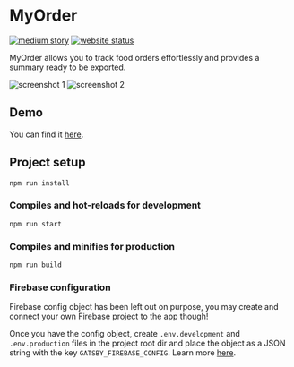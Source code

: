 # MyOrder

[![medium story](https://img.shields.io/badge/Medium-Story-%23000?logo=medium)](https://medium.com/@alen.ajam/how-i-took-control-of-my-companys-lunchtime-with-an-app-f6d70c31cb89)
[![website status](https://img.shields.io/website?url=https%3A%2F%2Fmyorderdemo-80b12.web.app%2F)](https://myorderdemo-80b12.web.app/)

MyOrder allows you to track food orders effortlessly and provides a summary ready to be exported.

![screenshot 1](https://miro.medium.com/max/300/1*Vk0dtrl4eHHAKmUhKkryMw.png)
![screenshot 2](https://miro.medium.com/max/300/1*XsmPd_zjpHLbfnaIt0oROw.png)

## Demo
You can find it [here](https://myorderdemo-80b12.web.app/).

## Project setup

```
npm run install
```

### Compiles and hot-reloads for development

```
npm run start
```

### Compiles and minifies for production

```
npm run build
```

### Firebase configuration

Firebase config object has been left out on purpose, you may create and connect your own Firebase project to the app though!

Once you have the config object, create `.env.development` and `.env.production` files in the project root dir and place the object as a JSON string with the key `GATSBY_FIREBASE_CONFIG`. Learn more [here](https://www.gatsbyjs.com/docs/how-to/local-development/environment-variables/).
